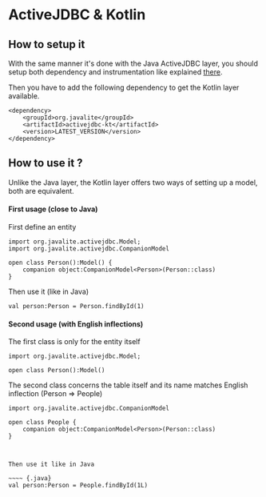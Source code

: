 <div class="page-header">
   <h1>ActiveJDBC & Kotlin</h1>
</div>


## How to setup it
With the same manner it's done with the Java ActiveJDBC layer, you should setup both dependency and instrumentation like explained [there](/activejdbc#getting-the-latest-version).

Then you have to add the following dependency to get the Kotlin layer available.

~~~~ {.xml}
<dependency>
    <groupId>org.javalite</groupId>
    <artifactId>activejdbc-kt</artifactId>
    <version>LATEST_VERSION</version>
</dependency>
~~~~



## How to use it ?
Unlike the Java layer, the Kotlin layer offers two ways of setting up a model, both are equivalent.


#### First usage (close to Java)
First define an entity

~~~~ {.java}
import org.javalite.activejdbc.Model;
import org.javalite.activejdbc.CompanionModel

open class Person():Model() {
    companion object:CompanionModel<Person>(Person::class)
}
~~~~



Then use it (like in Java)

~~~~ {.java}
val person:Person = Person.findById(1)
~~~~




#### Second usage (with English inflections)

The first class is only for the entity itself

~~~~ {.java}
import org.javalite.activejdbc.Model;

open class Person():Model()
~~~~



The second class concerns the table itself and its name matches English inflection (Person => People)

~~~~ {.java}
import org.javalite.activejdbc.CompanionModel

open class People {
    companion object:CompanionModel<Person>(Person::class)
}



Then use it like in Java

~~~~ {.java}
val person:Person = People.findById(1L)
~~~~
